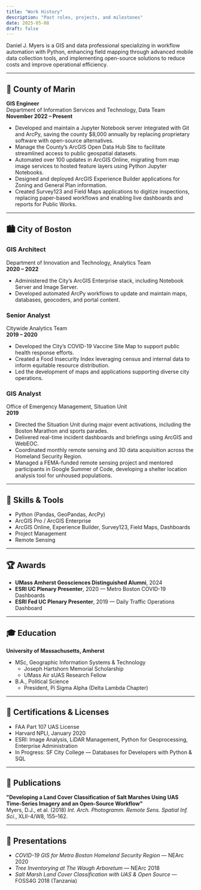 ```yaml
---
title: "Work History"
description: "Past roles, projects, and milestones"
date: 2025-05-08
draft: false
---
```


Daniel J. Myers is a GIS and data professional specializing in workflow automation with Python, enhancing field mapping through advanced mobile data collection tools, and implementing open-source solutions to reduce costs and improve operational efficiency.

---

## 🧭 County of Marin  
**GIS Engineer**  
Department of Information Services and Technology, Data Team  
**November 2022 – Present**

- Developed and maintain a Jupyter Notebook server integrated with Git and ArcPy, saving the county $8,000 annually by replacing proprietary software with open-source alternatives.  
- Manage the County’s ArcGIS Open Data Hub Site to facilitate streamlined access to public geospatial datasets.  
- Automated over 100 updates in ArcGIS Online, migrating from map image services to hosted feature layers using Python Jupyter Notebooks.  
- Designed and deployed ArcGIS Experience Builder applications for Zoning and General Plan information.  
- Created Survey123 and Field Maps applications to digitize inspections, replacing paper-based workflows and enabling live dashboards and reports for Public Works.

---

## 🏙️ City of Boston  
### GIS Architect  
Department of Innovation and Technology, Analytics Team  
**2020 – 2022**

- Administered the City’s ArcGIS Enterprise stack, including Notebook Server and Image Server.  
- Developed automated ArcPy workflows to update and maintain maps, databases, geocoders, and portal content.

### Senior Analyst  
Citywide Analytics Team  
**2019 – 2020**

- Developed the City’s COVID-19 Vaccine Site Map to support public health response efforts.  
- Created a Food Insecurity Index leveraging census and internal data to inform equitable resource distribution.  
- Led the development of maps and applications supporting diverse city operations.

### GIS Analyst  
Office of Emergency Management, Situation Unit  
**2019**

- Directed the Situation Unit during major event activations, including the Boston Marathon and sports parades.  
- Delivered real-time incident dashboards and briefings using ArcGIS and WebEOC.  
- Coordinated monthly remote sensing and 3D data acquisition across the Homeland Security Region.  
- Managed a FEMA-funded remote sensing project and mentored participants in Google Summer of Code, developing a shelter location analysis tool for unhoused populations.

---

## 🧰 Skills & Tools

- Python (Pandas, GeoPandas, ArcPy)  
- ArcGIS Pro / ArcGIS Enterprise  
- ArcGIS Online, Experience Builder, Survey123, Field Maps, Dashboards  
- Project Management  
- Remote Sensing

---

## 🏆 Awards

- **UMass Amherst Geosciences Distinguished Alumni**, 2024  
- **ESRI UC Plenary Presenter**, 2020 — Metro Boston COVID-19 Dashboards  
- **ESRI Fed UC Plenary Presenter**, 2019 — Daily Traffic Operations Dashboard  

---

## 🎓 Education

**University of Massachusetts, Amherst**  
- MSc, Geographic Information Systems & Technology  
  - Joseph Hartshorn Memorial Scholarship  
  - UMass Air sUAS Research Fellow  
- B.A., Political Science  
  - President, Pi Sigma Alpha (Delta Lambda Chapter)  

---

## 🧪 Certifications & Licenses

- FAA Part 107 UAS License  
- Harvard NPLI, January 2020  
- ESRI: Image Analysis, LiDAR Management, Python for Geoprocessing, Enterprise Administration  
- In Progress: SF City College — Databases for Developers with Python & SQL  

---

## 📝 Publications

**"Developing a Land Cover Classification of Salt Marshes Using UAS Time-Series Imagery and an Open-Source Workflow"**  
Myers, D.J., et al. (2018) *Int. Arch. Photogramm. Remote Sens. Spatial Inf. Sci.*, XLII-4/W8, 155–162.

---

## 🎤 Presentations

- *COVID-19 GIS for Metro Boston Homeland Security Region* — NEArc 2020  
- *Tree Inventorying at The Waugh Arboretum* — NEArc 2018  
- *Salt Marsh Land Cover Classification with UAS & Open Source* — FOSS4G 2018 (Tanzania)
